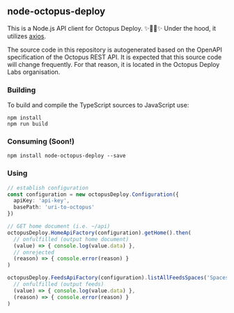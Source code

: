 ## node-octopus-deploy

This is a Node.js API client for Octopus Deploy. ✨🐙🚀✨ Under the hood, it utilizes [axios](https://github.com/axios/axios).

The source code in this repository is autogenerated based on the OpenAPI specification of the Octopus REST API. It is expected that this source code will change frequently. For that reason, it is located in the Octopus Deploy Labs organisation.

### Building

To build and compile the TypeScript sources to JavaScript use:

```
npm install
npm run build
```

### Consuming (Soon!)

```
npm install node-octopus-deploy --save
```

### Using

```typescript
// establish configuration
const configuration = new octopusDeploy.Configuration({
  apiKey: 'api-key',
  basePath: 'uri-to-octopus'
})

// GET home document (i.e. ~/api)
octopusDeploy.HomeApiFactory(configuration).getHome().then(
  // onfulfilled (output home document)
  (value) => { console.log(value.data) },
  // onrejected
  (reason) => { console.error(reason) }
)

octopusDeploy.FeedsApiFactory(configuration).listAllFeedsSpaces('Spaces-1').then(
  // onfulfilled (output feeds)
  (value) => { console.log(value.data) },
  (reason) => { console.error(reason) }
)
```